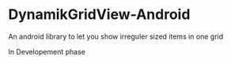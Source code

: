 # DynamikGridView-Android
An android library to let you show irreguler sized items in one grid

In Developement phase
